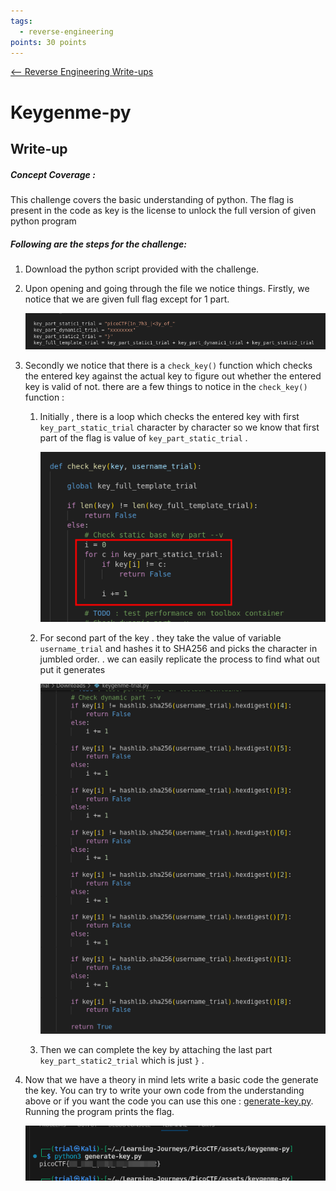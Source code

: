 ```yaml
---
tags:
  - reverse-engineering
points: 30 points
---
```


[<-- Reverse Engineering Write-ups](../writeup-list.md)

# Keygenme-py

## Write-up
##### Concept Coverage :
This challenge covers the basic understanding of python. The flag is present in the code as key is the license to unlock the full version of given python program 

##### Following are the steps for the challenge: 
1. Download the python script provided with the challenge.
2. Upon opening and going through the file we notice things. Firstly, we notice that we are given full flag except for 1 part.
    
    ![hidden-flag](./assets/hidden-flag.png)
    
3. Secondly we notice that there is a `check_key()` function which checks the entered key against the actual key to figure out whether the entered key is valid of not. there are a few things to notice in the `check_key()` function :
    
     1. Initially , there is a loop which checks the entered key with first `key_part_static_trial` character by character so we know that first part of the flag is value of `key_part_static_trial` .
        
        ![key-check-1](./assets/key-check-1.png)
        
     2. For second part of the key . they take the value of variable `username_trial` and hashes it to SHA256 and picks the character in jumbled order. . we can easily replicate the process to find what out put it generates
        
        ![key-check-2](./assets/key-check-2.png)
    3. Then we can complete the key by attaching the last part `key_part_static2_trial` which is just `}` .
4. Now that we have a theory in mind lets write a basic code the generate the key. You can try to write your own code from the understanding above or if you want the code you can use this one :  [generate-key.py](./assets/generate-key.py). Running the program prints the flag.
   
    ![full-flag](./assets/full-flag.png)  
